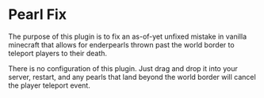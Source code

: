 # Pearl Fix

The purpose of this plugin is to fix an as-of-yet unfixed mistake in vanilla minecraft that allows for enderpearls thrown past the world border to teleport players to their death.

There is no configuration of this plugin. Just drag and drop it into your server, restart, and any pearls that land beyond the world border will cancel the player teleport event.
